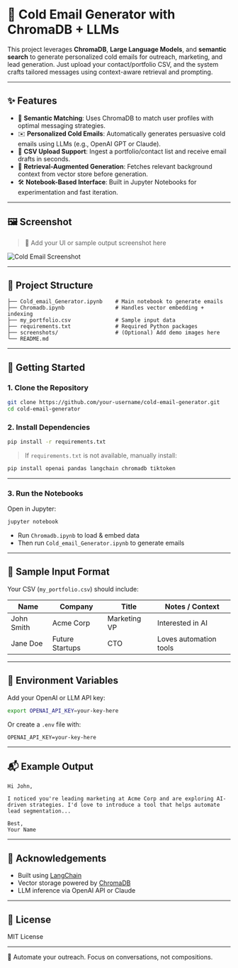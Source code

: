 # 📧 Cold Email Generator with ChromaDB + LLMs

This project leverages **ChromaDB**, **Large Language Models**, and **semantic search** to generate personalized cold emails for outreach, marketing, and lead generation. Just upload your contact/portfolio CSV, and the system crafts tailored messages using context-aware retrieval and prompting.

---

## ✨ Features

- 🧠 **Semantic Matching**: Uses ChromaDB to match user profiles with optimal messaging strategies.
- ✉️ **Personalized Cold Emails**: Automatically generates persuasive cold emails using LLMs (e.g., OpenAI GPT or Claude).
- 📂 **CSV Upload Support**: Ingest a portfolio/contact list and receive email drafts in seconds.
- 🔎 **Retrieval-Augmented Generation**: Fetches relevant background context from vector store before generation.
- 🛠️ **Notebook-Based Interface**: Built in Jupyter Notebooks for experimentation and fast iteration.

---

## 🖼️ Screenshot

> 📌 Add your UI or sample output screenshot here

![Cold Email Screenshot](./screenshots/sample_output.png)

---

## 🧱 Project Structure

```
├── Cold_email_Generator.ipynb    # Main notebook to generate emails
├── Chromadb.ipynb                # Handles vector embedding + indexing
├── my_portfolio.csv              # Sample input data
├── requirements.txt              # Required Python packages
├── screenshots/                  # (Optional) Add demo images here
└── README.md
```

---

## 🚀 Getting Started

### 1. Clone the Repository

```bash
git clone https://github.com/your-username/cold-email-generator.git
cd cold-email-generator
```

### 2. Install Dependencies

```bash
pip install -r requirements.txt
```

> If `requirements.txt` is not available, manually install:

```bash
pip install openai pandas langchain chromadb tiktoken
```

---

### 3. Run the Notebooks

Open in Jupyter:

```bash
jupyter notebook
```

- Run `Chromadb.ipynb` to load & embed data
- Then run `Cold_email_Generator.ipynb` to generate emails

---

## 📄 Sample Input Format

Your CSV (`my_portfolio.csv`) should include:

| Name       | Company        | Title       | Notes / Context      |
|------------|----------------|-------------|-----------------------|
| John Smith | Acme Corp      | Marketing VP| Interested in AI      |
| Jane Doe   | Future Startups| CTO         | Loves automation tools|

---

## 🔐 Environment Variables

Add your OpenAI or LLM API key:

```bash
export OPENAI_API_KEY=your-key-here
```

Or create a `.env` file with:

```
OPENAI_API_KEY=your-key-here
```

---

## 📬 Example Output

```
Hi John,

I noticed you're leading marketing at Acme Corp and are exploring AI-driven strategies. I'd love to introduce a tool that helps automate lead segmentation...

Best,  
Your Name
```

---

## 🙌 Acknowledgements

- Built using [LangChain](https://github.com/hwchase17/langchain)
- Vector storage powered by [ChromaDB](https://github.com/chroma-core/chroma)
- LLM inference via OpenAI API or Claude

---

## 📄 License

MIT License

---

💼 Automate your outreach. Focus on conversations, not compositions.

